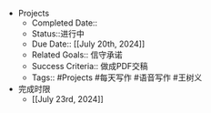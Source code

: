 - Projects
    - Completed Date:: 
    - Status::进行中
    - Due Date:: [[July 20th, 2024]]
    - Related Goals:: 信守承诺
    - Success Criteria:: 做成PDF交稿
    - Tags:: #Projects  #每天写作 #语音写作 #王树义
- 完成时限
    - [[July 23rd, 2024]]
